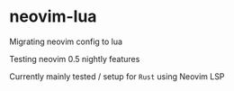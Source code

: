 # neovim-lua

Migrating neovim config to lua

Testing neovim 0.5 nightly features

Currently mainly tested / setup for `Rust` using Neovim LSP

